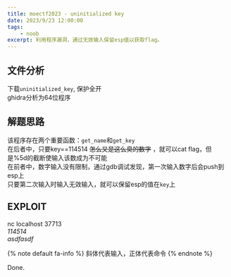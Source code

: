 ```yaml
---
title: moectf2023 - uninitialized key
date: 2023/9/23 12:00:00
tags:
    - noob
excerpt: 利用程序漏洞，通过无效输入保留esp值以获取flag。
---
```


## 文件分析

下载`uninitialized_key`, 保护全开  
ghidra分析为64位程序

## 解题思路

该程序存在两个重要函数：`get_name`和`get_key`  
在后者中，只要key==114514 ~~怎么又是这么臭的数字~~ ，就可以cat flag，但是%5d的截断使输入该数成为不可能  
在前者中，数字输入没有限制，通过gdb调试发现，第一次输入数字后会push到esp上  
只要第二次输入时输入无效输入，就可以保留esp的值在`key`上 

## EXPLOIT

nc localhost 37713  
*114514*  
*asdfasdf*

{% note default fa-info %}
斜体代表输入，正体代表命令
{% endnote %}

Done.
